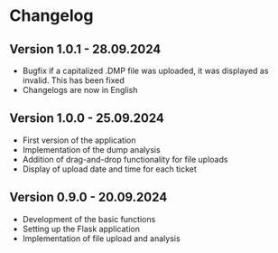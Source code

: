 # Changelog

## Version 1.0.1 - 28.09.2024

- Bugfix if a capitalized .DMP file was uploaded, it was displayed as invalid. This has been fixed
- Changelogs are now in English

## Version 1.0.0 - 25.09.2024

- First version of the application
- Implementation of the dump analysis
- Addition of drag-and-drop functionality for file uploads
- Display of upload date and time for each ticket

## Version 0.9.0 - 20.09.2024

- Development of the basic functions
- Setting up the Flask application
- Implementation of file upload and analysis